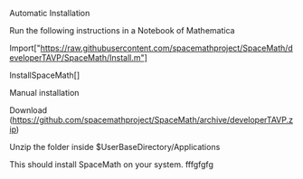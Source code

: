 Automatic Installation

Run the following instructions in a Notebook of Mathematica

Import["https://raw.githubusercontent.com/spacemathproject/SpaceMath/developerTAVP/SpaceMath/Install.m"]

InstallSpaceMath[]

Manual installation

Download (https://github.com/spacemathproject/SpaceMath/archive/developerTAVP.zip)

Unzip the folder inside $UserBaseDirectory/Applications

This should install SpaceMath on your system.
fffgfgfg
